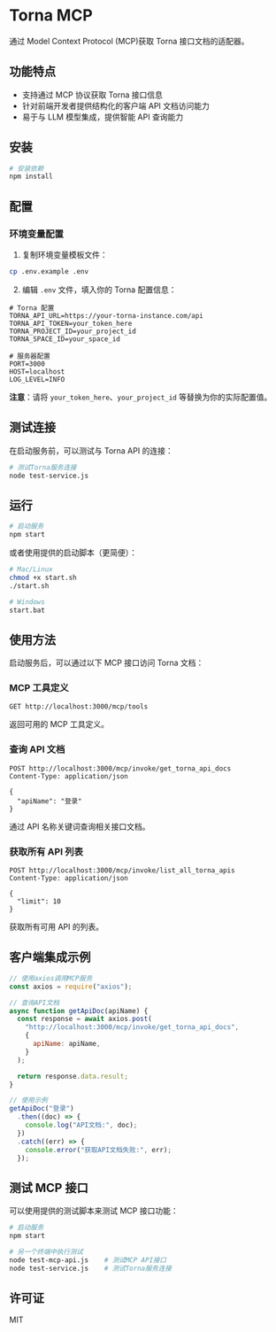 # Torna MCP

通过 Model Context Protocol (MCP)获取 Torna 接口文档的适配器。

## 功能特点

- 支持通过 MCP 协议获取 Torna 接口信息
- 针对前端开发者提供结构化的客户端 API 文档访问能力
- 易于与 LLM 模型集成，提供智能 API 查询能力

## 安装

```bash
# 安装依赖
npm install
```

## 配置

### 环境变量配置

1. 复制环境变量模板文件：
```bash
cp .env.example .env
```

2. 编辑 `.env` 文件，填入你的 Torna 配置信息：
```
# Torna 配置
TORNA_API_URL=https://your-torna-instance.com/api
TORNA_API_TOKEN=your_token_here
TORNA_PROJECT_ID=your_project_id
TORNA_SPACE_ID=your_space_id

# 服务器配置
PORT=3000
HOST=localhost
LOG_LEVEL=INFO
```

**注意**：请将 `your_token_here`、`your_project_id` 等替换为你的实际配置值。

## 测试连接

在启动服务前，可以测试与 Torna API 的连接：

```bash
# 测试Torna服务连接
node test-service.js
```

## 运行

```bash
# 启动服务
npm start
```

或者使用提供的启动脚本（更简便）：

```bash
# Mac/Linux
chmod +x start.sh
./start.sh

# Windows
start.bat
```

## 使用方法

启动服务后，可以通过以下 MCP 接口访问 Torna 文档：

### MCP 工具定义

```
GET http://localhost:3000/mcp/tools
```

返回可用的 MCP 工具定义。

### 查询 API 文档

```
POST http://localhost:3000/mcp/invoke/get_torna_api_docs
Content-Type: application/json

{
  "apiName": "登录"
}
```

通过 API 名称关键词查询相关接口文档。

### 获取所有 API 列表

```
POST http://localhost:3000/mcp/invoke/list_all_torna_apis
Content-Type: application/json

{
  "limit": 10
}
```

获取所有可用 API 的列表。

## 客户端集成示例

```javascript
// 使用axios调用MCP服务
const axios = require("axios");

// 查询API文档
async function getApiDoc(apiName) {
  const response = await axios.post(
    "http://localhost:3000/mcp/invoke/get_torna_api_docs",
    {
      apiName: apiName,
    }
  );

  return response.data.result;
}

// 使用示例
getApiDoc("登录")
  .then((doc) => {
    console.log("API文档:", doc);
  })
  .catch((err) => {
    console.error("获取API文档失败:", err);
  });
```

## 测试 MCP 接口

可以使用提供的测试脚本来测试 MCP 接口功能：

```bash
# 启动服务
npm start

# 另一个终端中执行测试
node test-mcp-api.js    # 测试MCP API接口
node test-service.js    # 测试Torna服务连接
```

## 许可证

MIT
